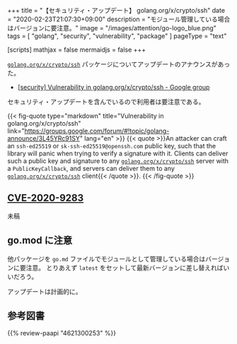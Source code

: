 +++
title = "【セキュリティ・アップデート】 golang.org/x/crypto/ssh"
date =  "2020-02-23T21:07:30+09:00"
description = "モジュール管理している場合はバージョンに要注意。"
image = "/images/attention/go-logo_blue.png"
tags  = [ "golang", "security", "vulnerability", "package" ]
pageType = "text"

[scripts]
  mathjax = false
  mermaidjs = false
+++

[`golang.org/x/crypto/ssh`] パッケージについてアップデートのアナウンスがあった。

- [[security] Vulnerability in golang.org/x/crypto/ssh - Google group](https://groups.google.com/forum/#!topic/golang-announce/3L45YRc91SY)

セキュリティ・アップデートを含んでいるので利用者は要注意である。

{{< fig-quote type="markdown" title="Vulnerability in golang.org/x/crypto/ssh" link="https://groups.google.com/forum/#!topic/golang-announce/3L45YRc91SY" lang="en" >}}
{{< quote >}}An attacker can craft an `ssh-ed25519` or `sk-ssh-ed25519@openssh.com` public key, such that the library will panic when trying to verify a signature with it. Clients can deliver such a public key and signature to any [`golang.org/x/crypto/ssh`](http://golang.org/x/crypto/ssh) server with a `PublicKeyCallback`, and servers can deliver them to any [`golang.org/x/crypto/ssh`](http://golang.org/x/crypto/ssh) client{{< /quote >}}.
{{< /fig-quote >}}

## [CVE-2020-9283](https://nvd.nist.gov/vuln/detail/CVE-2020-9283)

未稿

## go.mod に注意

他パッケージを `go.md` ファイルでモジュールとして管理している場合はバージョンに要注意。
とりあえず `latest` をセットして最新バージョンに差し替えればいいだろう。

アップデートは計画的に。

[Go]: https://go.dev/
[Go 言語]: https://golang.org/ "The Go Programming Language"
[`golang.org/x/crypto/ssh`]: https://pkg.go.dev/golang.org/x/crypto/ssh "ssh package · go.dev"
[Ubuntu]: https://www.ubuntu.com/ "The leading operating system for PCs, IoT devices, servers and the cloud | Ubuntu"

## 参考図書

{{% review-paapi "4621300253" %}} <!-- プログラミング言語Go -->

